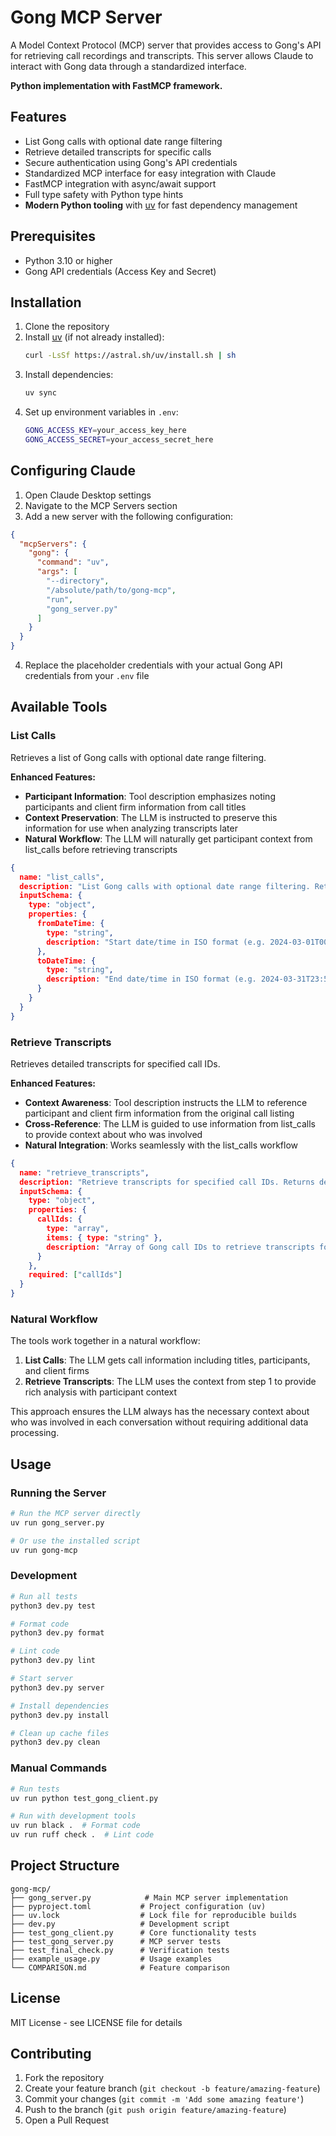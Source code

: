 # Gong MCP Server

A Model Context Protocol (MCP) server that provides access to Gong's API for retrieving call recordings and transcripts. This server allows Claude to interact with Gong data through a standardized interface.

**Python implementation with FastMCP framework.**

## Features

- List Gong calls with optional date range filtering
- Retrieve detailed transcripts for specific calls
- Secure authentication using Gong's API credentials
- Standardized MCP interface for easy integration with Claude
- FastMCP integration with async/await support
- Full type safety with Python type hints
- **Modern Python tooling** with [uv](https://github.com/astral-sh/uv) for fast dependency management

## Prerequisites

- Python 3.10 or higher
- Gong API credentials (Access Key and Secret)

## Installation

1. Clone the repository
2. Install [uv](https://github.com/astral-sh/uv) (if not already installed):
   ```bash
   curl -LsSf https://astral.sh/uv/install.sh | sh
   ```
3. Install dependencies:
   ```bash
   uv sync
   ```
4. Set up environment variables in `.env`:
   ```bash
   GONG_ACCESS_KEY=your_access_key_here
   GONG_ACCESS_SECRET=your_access_secret_here
   ```

## Configuring Claude

1. Open Claude Desktop settings
2. Navigate to the MCP Servers section
3. Add a new server with the following configuration:

```json
{
  "mcpServers": {
    "gong": {
      "command": "uv",
      "args": [
        "--directory",
        "/absolute/path/to/gong-mcp",
        "run",
        "gong_server.py"
      ]
    }
  }
}
```

4. Replace the placeholder credentials with your actual Gong API credentials from your `.env` file

## Available Tools

### List Calls

Retrieves a list of Gong calls with optional date range filtering.

**Enhanced Features:**
- **Participant Information**: Tool description emphasizes noting participants and client firm information from call titles
- **Context Preservation**: The LLM is instructed to preserve this information for use when analyzing transcripts later
- **Natural Workflow**: The LLM will naturally get participant context from list_calls before retrieving transcripts

```json
{
  name: "list_calls",
  description: "List Gong calls with optional date range filtering. Returns call details including ID, title, start/end times, participants, and duration. IMPORTANT: When referencing any call, always note the participants and client firm information from the title. The title typically contains the client's company name and key participants. This information will be needed when analyzing transcripts later.",
  inputSchema: {
    type: "object",
    properties: {
      fromDateTime: {
        type: "string",
        description: "Start date/time in ISO format (e.g. 2024-03-01T00:00:00Z)"
      },
      toDateTime: {
        type: "string",
        description: "End date/time in ISO format (e.g. 2024-03-31T23:59:59Z)"
      }
    }
  }
}
```

### Retrieve Transcripts

Retrieves detailed transcripts for specified call IDs.

**Enhanced Features:**
- **Context Awareness**: Tool description instructs the LLM to reference participant and client firm information from the original call listing
- **Cross-Reference**: The LLM is guided to use information from list_calls to provide context about who was involved
- **Natural Integration**: Works seamlessly with the list_calls workflow

```json
{
  name: "retrieve_transcripts",
  description: "Retrieve transcripts for specified call IDs. Returns detailed transcripts including speaker IDs, topics, and timestamped sentences. IMPORTANT: When analyzing any transcript, always reference the participant and client firm information from the original call listing. The call title and participant details from the list_calls tool should be used to provide context about who was involved in the conversation.",
  inputSchema: {
    type: "object",
    properties: {
      callIds: {
        type: "array",
        items: { type: "string" },
        description: "Array of Gong call IDs to retrieve transcripts for"
      }
    },
    required: ["callIds"]
  }
}
```

### Natural Workflow

The tools work together in a natural workflow:

1. **List Calls**: The LLM gets call information including titles, participants, and client firms
2. **Retrieve Transcripts**: The LLM uses the context from step 1 to provide rich analysis with participant context

This approach ensures the LLM always has the necessary context about who was involved in each conversation without requiring additional data processing.

## Usage

### Running the Server

```bash
# Run the MCP server directly
uv run gong_server.py

# Or use the installed script
uv run gong-mcp
```

### Development

```bash
# Run all tests
python3 dev.py test

# Format code
python3 dev.py format

# Lint code
python3 dev.py lint

# Start server
python3 dev.py server

# Install dependencies
python3 dev.py install

# Clean up cache files
python3 dev.py clean
```

### Manual Commands

```bash
# Run tests
uv run python test_gong_client.py

# Run with development tools
uv run black .  # Format code
uv run ruff check .  # Lint code
```

## Project Structure

```
gong-mcp/
├── gong_server.py            # Main MCP server implementation
├── pyproject.toml           # Project configuration (uv)
├── uv.lock                  # Lock file for reproducible builds
├── dev.py                   # Development script
├── test_gong_client.py      # Core functionality tests
├── test_gong_server.py      # MCP server tests
├── test_final_check.py      # Verification tests
├── example_usage.py         # Usage examples
└── COMPARISON.md            # Feature comparison
```

## License

MIT License - see LICENSE file for details

## Contributing

1. Fork the repository
2. Create your feature branch (`git checkout -b feature/amazing-feature`)
3. Commit your changes (`git commit -m 'Add some amazing feature'`)
4. Push to the branch (`git push origin feature/amazing-feature`)
5. Open a Pull Request 
